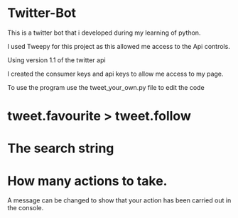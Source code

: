 # Twitter-Bot

This is a twitter bot that i developed during my learning of python. 

I used Tweepy for this project as this allowed me access to the Api controls. 

Using version 1.1 of the twitter api

I created the consumer keys and api keys to allow me access to my page.

To use the program use the tweet_your_own.py file to edit the code 
# tweet.favourite > tweet.follow
# The search string 
# How many actions to take.

A message can be changed to show that your action has been carried out in the console. 

